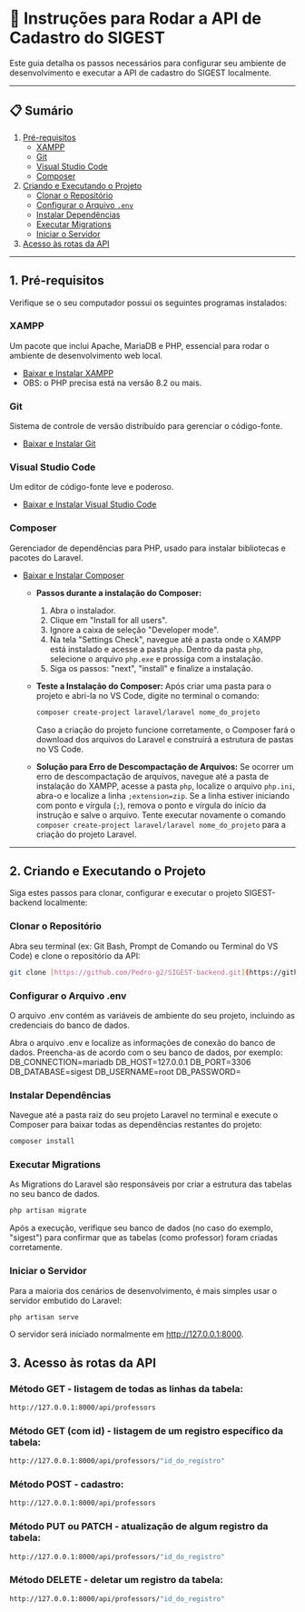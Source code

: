 # 🚀 Instruções para Rodar a API de Cadastro do SIGEST

Este guia detalha os passos necessários para configurar seu ambiente de desenvolvimento e executar a API de cadastro do SIGEST localmente.

---

## 📋 Sumário

1.  [Pré-requisitos](#1-pré-requisitos)
    * [XAMPP](#xampp)
    * [Git](#git)
    * [Visual Studio Code](#visual-studio-code)
    * [Composer](#composer)
2.  [Criando e Executando o Projeto](#2-criando-e-executando-o-projeto)
    * [Clonar o Repositório](#clonar-o-repositório)
    * [Configurar o Arquivo `.env`](#configurar-o-arquivo-env)
    * [Instalar Dependências](#instalar-dependências)
    * [Executar Migrations](#executar-migrations)
    * [Iniciar o Servidor](#iniciar-o-servidor)
3.  [Acesso às rotas da API](#3-acesso-as-rotas-da-api)

---

## 1. Pré-requisitos

Verifique se o seu computador possui os seguintes programas instalados:

### XAMPP
Um pacote que inclui Apache, MariaDB e PHP, essencial para rodar o ambiente de desenvolvimento web local.
* [Baixar e Instalar XAMPP](https://sourceforge.net/projects/xampp/files/XAMPP%20Windows/8.2.12/xampp-windows-x64-8.2.12-0-VS16-installer.exe/download)
* OBS: o PHP precisa está na versão 8.2 ou mais.

### Git
Sistema de controle de versão distribuído para gerenciar o código-fonte.
* [Baixar e Instalar Git](https://github.com/git-for-windows/git/releases/download/v2.50.1.windows.1/Git-2.50.1-64-bit.exe)

### Visual Studio Code
Um editor de código-fonte leve e poderoso.
* [Baixar e Instalar Visual Studio Code](https://vscode.download.prss.microsoft.com/dbazure/download/stable/2901c5ac6db8a986a5666c3af51ff804d05af0d4/VSCodeUserSetup-x64-1.101.2.exe)

### Composer
Gerenciador de dependências para PHP, usado para instalar bibliotecas e pacotes do Laravel.
* [Baixar e Instalar Composer](https://getcomposer.org/Composer-Setup.exe)
    * **Passos durante a instalação do Composer:**
        1.  Abra o instalador.
        2.  Clique em "Install for all users".
        3.  Ignore a caixa de seleção "Developer mode".
        4.  Na tela "Settings Check", navegue até a pasta onde o XAMPP está instalado e acesse a pasta `php`. Dentro da pasta `php`, selecione o arquivo `php.exe` e prossiga com a instalação.
        5.  Siga os passos: "next", "install" e finalize a instalação.

    * **Teste a Instalação do Composer:**
        Após criar uma pasta para o projeto e abri-la no VS Code, digite no terminal o comando:
        ```bash
        composer create-project laravel/laravel nome_do_projeto
        ```
        Caso a criação do projeto funcione corretamente, o Composer fará o download dos arquivos do Laravel e construirá a estrutura de pastas no VS Code.

    * **Solução para Erro de Descompactação de Arquivos:**
        Se ocorrer um erro de descompactação de arquivos, navegue até a pasta de instalação do XAMPP, acesse a pasta `php`, localize o arquivo `php.ini`, abra-o e localize a linha `;extension=zip`. Se a linha estiver iniciando com ponto e vírgula (`;`), remova o ponto e vírgula do início da instrução e salve o arquivo. Tente executar novamente o comando `composer create-project laravel/laravel nome_do_projeto` para a criação do projeto Laravel.

---

## 2. Criando e Executando o Projeto

Siga estes passos para clonar, configurar e executar o projeto SIGEST-backend localmente:

### Clonar o Repositório
Abra seu terminal (ex: Git Bash, Prompt de Comando ou Terminal do VS Code) e clone o repositório da API:
```bash
git clone [https://github.com/Pedro-g2/SIGEST-backend.git](https://github.com/Pedro-g2/SIGEST-backend.git)
```

### Configurar o Arquivo .env
O arquivo .env contém as variáveis de ambiente do seu projeto, incluindo as credenciais do banco de dados.

Abra o arquivo .env e localize as informações de conexão do banco de dados. Preencha-as de acordo com o seu banco de dados, por exemplo:
DB_CONNECTION=mariadb
DB_HOST=127.0.0.1
DB_PORT=3306
DB_DATABASE=sigest
DB_USERNAME=root
DB_PASSWORD=

### Instalar Dependências
Navegue até a pasta raiz do seu projeto Laravel no terminal e execute o Composer para baixar todas as dependências restantes do projeto:
```bash
composer install
```

### Executar Migrations
As Migrations do Laravel são responsáveis por criar a estrutura das tabelas no seu banco de dados.
```bash
php artisan migrate
```

Após a execução, verifique seu banco de dados (no caso do exemplo, "sigest") para confirmar que as tabelas (como professor) foram criadas corretamente.

### Iniciar o Servidor
Para a maioria dos cenários de desenvolvimento, é mais simples usar o servidor embutido do Laravel:
```bash
php artisan serve
```

O servidor será iniciado normalmente em http://127.0.0.1:8000.

## 3. Acesso às rotas da API

### Método GET - listagem de todas as linhas da tabela:
```bash
http://127.0.0.1:8000/api/professors
```

### Método GET (com id) - listagem de um registro específico da tabela:
```bash
http://127.0.0.1:8000/api/professors/"id_do_registro"
```

### Método POST - cadastro:
```bash
http://127.0.0.1:8000/api/professors
```

### Método PUT ou PATCH - atualização de algum registro da tabela:
```bash
http://127.0.0.1:8000/api/professors/"id_do_registro"
```

### Método DELETE - deletar um registro da tabela:
```bash
http://127.0.0.1:8000/api/professors/"id_do_registro"
```
